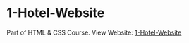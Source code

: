 # 1-Hotel-Website
Part of HTML &amp; CSS Course.
View Website: [1-Hotel-Website](https://skullcrusher370.github.io/1-Hotel-Website/)
